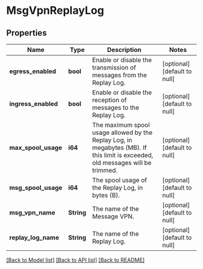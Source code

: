 # MsgVpnReplayLog

## Properties
Name | Type | Description | Notes
------------ | ------------- | ------------- | -------------
**egress_enabled** | **bool** | Enable or disable the transmission of messages from the Replay Log. | [optional] [default to null]
**ingress_enabled** | **bool** | Enable or disable the reception of messages to the Replay Log. | [optional] [default to null]
**max_spool_usage** | **i64** | The maximum spool usage allowed by the Replay Log, in megabytes (MB). If this limit is exceeded, old messages will be trimmed. | [optional] [default to null]
**msg_spool_usage** | **i64** | The spool usage of the Replay Log, in bytes (B). | [optional] [default to null]
**msg_vpn_name** | **String** | The name of the Message VPN. | [optional] [default to null]
**replay_log_name** | **String** | The name of the Replay Log. | [optional] [default to null]

[[Back to Model list]](../README.md#documentation-for-models) [[Back to API list]](../README.md#documentation-for-api-endpoints) [[Back to README]](../README.md)


